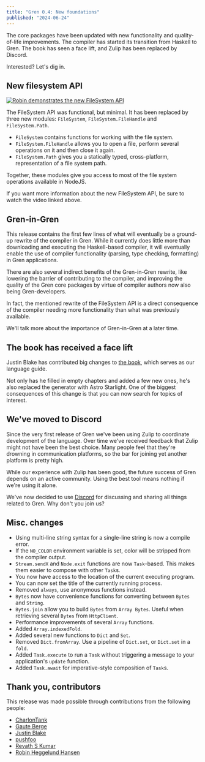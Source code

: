 ```yaml
---
title: "Gren 0.4: New foundations"
published: "2024-06-24"
---
```


The core packages have been updated with new functionality and quality-of-life improvements. The compiler has started its transition from Haskell to Gren. The book has seen a face lift, and Zulip has been replaced by Discord.

Interested? Let's dig in.

## New filesystem API

[![Robin demonstrates the new FileSystem API](https://img.youtube.com/vi/fwLP6WVLJWU/0.jpg)](https://www.youtube.com/watch?v=fwLP6WVLJWU)

The FileSystem API was functional, but minimal. It has been replaced by three new modules: `FileSystem`, `FileSystem.FileHandle` and `FileSystem.Path`.

* `FileSystem` contains functions for working with the file system.
* `FileSystem.FileHandle` allows you to open a file, perform several operations on it and then close it again.
* `FileSystem.Path` gives you a statically typed, cross-platform, representation of a file system path.

Together, these modules give you access to most of the file system operations available in NodeJS.

If you want more information about the new FileSystem API, be sure to watch the video linked above.

## Gren-in-Gren

This release contains the first few lines of what will eventually be a ground-up rewrite of the compiler in Gren. While
it currently does little more than downloading and executing the Haskell-based compiler, it will eventually enable the
use of compiler functionality (parsing, type checking, formatting) in Gren applications.

There are also several indirect benefits of the Gren-in-Gren rewrite, like lowering the barrier of contributing to the
compiler, and improving the quality of the Gren core packages by virtue of compiler authors now also being Gren-developers.

In fact, the mentioned rewrite of the FileSystem API is a direct consequence of the compiler needing more functionality
than what was previously available.

We'll talk more about the importance of Gren-in-Gren at a later time.

## The book has received a face lift

Justin Blake has contributed big changes to [the book](https://gren-lang.org/book), which serves as our language guide.

Not only has he filled in empty chapters and added a few new ones, he's also replaced the generator with Astro Starlight.
One of the biggest consequences of this change is that you can now search for topics of interest.

## We've moved to Discord

Since the very first release of Gren we've been using Zulip to coordinate development of the language. Over time we've received feedback
that Zulip might not have been the best choice. Many people feel that they're drowning in communication platforms, so the bar for joining
yet another platform is pretty high.

While our experience with Zulip has been good, the future success of Gren depends on an active community.
Using the best tool means nothing if we're using it alone.

We've now decided to use [Discord](https://discord.gg/Chb9YB9Vmh) for discussing and sharing all things related to Gren. Why don't you join us?

## Misc. changes

* Using multi-line string syntax for a single-line string is now a compile error.
* If the `NO_COLOR` environment variable is set, color will be stripped from the compiler output.
* `Stream.sendX` and `Node.exit` functions are now `Task`-based. This makes them easier to compose with other `Task`s.
* You now have access to the location of the current executing program.
* You can now set the title of the currently running process.
* Removed `always`, use anonymous functions instead.
* `Bytes` now have convenience functions for converting between `Bytes` and `String`.
* `Bytes.join` allow you to build `Bytes` from `Array Bytes`. Useful when retrieving several `Bytes` from `HttpClient`.
* Performance improvements of several `Array` functions.
* Added `Array.indexedFold`.
* Added several new functions to `Dict` and `Set`.
* Removed `Dict.fromArray`. Use a pipeline of `Dict.set`, or `Dict.set` in a `fold`.
* Added `Task.execute` to run a `Task` without triggering a message to your application's `update` function.
* Added `Task.await` for imperative-style composition of `Task`s.

## Thank you, contributors

This release was made possible through contributions from the following people:

* [CharlonTank](https://github.com/CharlonTank)
* [Gaute Berge](https://github.com/Gauteab)
* [Justin Blake](https://github.com/blaix)
* [pushfoo](https://github.com/pushfoo)
* [Revath S Kumar](https://github.com/revathskumar)
* [Robin Heggelund Hansen](https://github.com/robinheghan)
